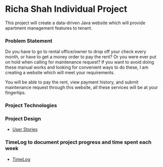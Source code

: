 # Richa Shah Individual Project 

This project will create a data-driven Java website which will provide apartment management features
to tenant.

### Problem Statement 
Do you have to go to rental office/owner to drop off your check every month, or have to get a money order
to pay the rent? Or you were ever put on hold when calling for maintenance request? If you want to avoid
doing these manual works and looking for convenient ways to do these, I am creating a website which will
meet your requirements.

You will be able to pay the rent, view payment history, and submit maintenance request through this website,
all these services will be at your fingertips.

### Project Technologies 

### Project Design 
* [User Stories](DesignDocuments/userStories.md)

### TimeLog to document project progress and time spent each week 
 
* [TimeLog](TimeLog.md)